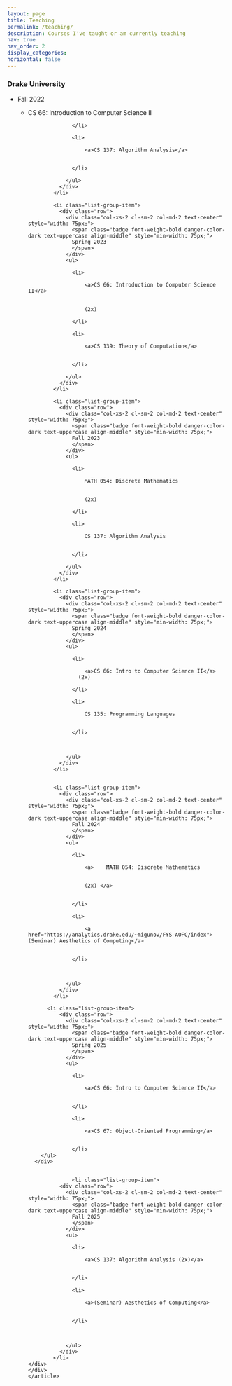 ```yaml
---
layout: page
title: Teaching
permalink: /teaching/
description: Courses I've taught or am currently teaching
nav: true
nav_order: 2
display_categories: 
horizontal: false
---
```


<article>
<div class="cv">
<div class="card mt-3 p-3">
      <h3 class="card-title font-weight-medium">Drake University</h3>
      <div>
        <ul class="card-text font-weight-light list-group list-group-flush">
            <li class="list-group-item">
              <div class="row">
                <div class="col-xs-2 cl-sm-2 col-md-2 text-center" style="width: 75px;">
                  <span class="badge font-weight-bold danger-color-dark text-uppercase align-middle" style="min-width: 75px;">
                  Fall 2022
                  </span>
                </div>
                <ul>
                  <li>
                      <a>CS 66: Introduction to Computer Science II</a>
                                   
                    
                  </li>
                  
                  <li>
                    
                      <a>CS 137: Algorithm Analysis</a>
                    
                    
                  </li>
                  
                </ul>
              </div>
            </li>
          
            <li class="list-group-item">
              <div class="row">
                <div class="col-xs-2 cl-sm-2 col-md-2 text-center" style="width: 75px;">
                  <span class="badge font-weight-bold danger-color-dark text-uppercase align-middle" style="min-width: 75px;">
                  Spring 2023
                  </span>
                </div>
                <ul>
                  
                  <li>
                    
                      <a>CS 66: Introduction to Computer Science II</a>
                    
                    
                      (2x)
                    
                  </li>
                  
                  <li>
                    
                      <a>CS 139: Theory of Computation</a>
                    
                    
                  </li>
                  
                </ul>
              </div>
            </li>
          
            <li class="list-group-item">
              <div class="row">
                <div class="col-xs-2 cl-sm-2 col-md-2 text-center" style="width: 75px;">
                  <span class="badge font-weight-bold danger-color-dark text-uppercase align-middle" style="min-width: 75px;">
                  Fall 2023
                  </span>
                </div>
                <ul>
                  
                  <li>
                    
                      MATH 054: Discrete Mathematics
                    
                    
                      (2x)
                    
                  </li>
                  
                  <li>
                    
                      CS 137: Algorithm Analysis
                    
                    
                  </li>
                  
                </ul>
              </div>
            </li>
          
            <li class="list-group-item">
              <div class="row">
                <div class="col-xs-2 cl-sm-2 col-md-2 text-center" style="width: 75px;">
                  <span class="badge font-weight-bold danger-color-dark text-uppercase align-middle" style="min-width: 75px;">
                  Spring 2024
                  </span>
                </div>
                <ul>
                  
                  <li>
                    
                      <a>CS 66: Intro to Computer Science II</a>
                    (2x)
                    
                  </li>
                  
                  <li>
                    
                      CS 135: Programming Languages
                    
                    
                  </li>
                  
     
                  
                </ul>
              </div>
            </li>
          

            <li class="list-group-item">
              <div class="row">
                <div class="col-xs-2 cl-sm-2 col-md-2 text-center" style="width: 75px;">
                  <span class="badge font-weight-bold danger-color-dark text-uppercase align-middle" style="min-width: 75px;">
                  Fall 2024
                  </span>
                </div>
                <ul>
                  
                  <li>
                    
                      <a>    MATH 054: Discrete Mathematics
                    
                    
                      (2x) </a>
                    
                    
                  </li>
                  
                  <li>
                    
                      <a href="https://analytics.drake.edu/~migunov/FYS-AOFC/index">(Seminar) Aesthetics of Computing</a>
                    
                    
                  </li>
                  
     
                  
                </ul>
              </div>
            </li>
          
          <li class="list-group-item">
              <div class="row">
                <div class="col-xs-2 cl-sm-2 col-md-2 text-center" style="width: 75px;">
                  <span class="badge font-weight-bold danger-color-dark text-uppercase align-middle" style="min-width: 75px;">
                  Spring 2025
                  </span>
                </div>
                <ul>
                  
                  <li>
                    
                      <a>CS 66: Intro to Computer Science II</a>
                    
                    
                  </li>
                  
                  <li>
                    
                      <a>CS 67: Object-Oriented Programming</a>
                    
                    
                  </li>
        </ul>
      </div>

      
                  <li class="list-group-item">
              <div class="row">
                <div class="col-xs-2 cl-sm-2 col-md-2 text-center" style="width: 75px;">
                  <span class="badge font-weight-bold danger-color-dark text-uppercase align-middle" style="min-width: 75px;">
                  Fall 2025
                  </span>
                </div>
                <ul>
                  
                  <li>
                    
                      <a>CS 137: Algorithm Analysis (2x)</a>
                    
                    
                  </li>
                  
                  <li>
                    
                      <a>(Seminar) Aesthetics of Computing</a>
                    
                    
                  </li>
                  
     
                  
                </ul>
              </div>
            </li>
    </div>
    </div>
    </article>